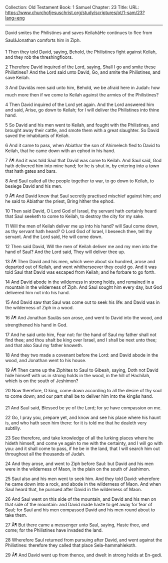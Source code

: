 Collection: Old Testament
Book: 1 Samuel
Chapter: 23
Title: 
URL: https://www.churchofjesuschrist.org/study/scriptures/ot/1-sam/23?lang=eng

---

David smites the Philistines and saves KeilahâHe continues to flee from SaulâJonathan comforts him in Ziph.

1 Then they told David, saying, Behold, the Philistines fight against Keilah, and they rob the threshingfloors.

2 Therefore David inquired of the Lord, saying, Shall I go and smite these Philistines? And the Lord said unto David, Go, and smite the Philistines, and save Keilah.

3 And Davidâs men said unto him, Behold, we be afraid here in Judah: how much more then if we come to Keilah against the armies of the Philistines?

4 Then David inquired of the Lord yet again. And the Lord answered him and said, Arise, go down to Keilah; for I will deliver the Philistines into thine hand.

5 So David and his men went to Keilah, and fought with the Philistines, and brought away their cattle, and smote them with a great slaughter. So David saved the inhabitants of Keilah.

6 And it came to pass, when Abiathar the son of Ahimelech fled to David to Keilah, that he came down with an ephod in his hand.

7 Â¶ And it was told Saul that David was come to Keilah. And Saul said, God hath delivered him into mine hand; for he is shut in, by entering into a town that hath gates and bars.

8 And Saul called all the people together to war, to go down to Keilah, to besiege David and his men.

9 Â¶ And David knew that Saul secretly practised mischief against him; and he said to Abiathar the priest, Bring hither the ephod.

10 Then said David, O Lord God of Israel, thy servant hath certainly heard that Saul seeketh to come to Keilah, to destroy the city for my sake.

11 Will the men of Keilah deliver me up into his hand? will Saul come down, as thy servant hath heard? O Lord God of Israel, I beseech thee, tell thy servant. And the Lord said, He will come down.

12 Then said David, Will the men of Keilah deliver me and my men into the hand of Saul? And the Lord said, They will deliver thee up.

13 Â¶ Then David and his men, which were about six hundred, arose and departed out of Keilah, and went whithersoever they could go. And it was told Saul that David was escaped from Keilah; and he forbare to go forth.

14 And David abode in the wilderness in strong holds, and remained in a mountain in the wilderness of Ziph. And Saul sought him every day, but God delivered him not into his hand.

15 And David saw that Saul was come out to seek his life: and David was in the wilderness of Ziph in a wood.

16 Â¶ And Jonathan Saulâs son arose, and went to David into the wood, and strengthened his hand in God.

17 And he said unto him, Fear not: for the hand of Saul my father shall not find thee; and thou shalt be king over Israel, and I shall be next unto thee; and that also Saul my father knoweth.

18 And they two made a covenant before the Lord: and David abode in the wood, and Jonathan went to his house.

19 Â¶ Then came up the Ziphites to Saul to Gibeah, saying, Doth not David hide himself with us in strong holds in the wood, in the hill of Hachilah, which is on the south of Jeshimon?

20 Now therefore, O king, come down according to all the desire of thy soul to come down; and our part shall be to deliver him into the kingâs hand.

21 And Saul said, Blessed be ye of the Lord; for ye have compassion on me.

22 Go, I pray you, prepare yet, and know and see his place where his haunt is, and who hath seen him there: for it is told me that he dealeth very subtilly.

23 See therefore, and take knowledge of all the lurking places where he hideth himself, and come ye again to me with the certainty, and I will go with you: and it shall come to pass, if he be in the land, that I will search him out throughout all the thousands of Judah.

24 And they arose, and went to Ziph before Saul: but David and his men were in the wilderness of Maon, in the plain on the south of Jeshimon.

25 Saul also and his men went to seek him. And they told David: wherefore he came down into a rock, and abode in the wilderness of Maon. And when Saul heard that, he pursued after David in the wilderness of Maon.

26 And Saul went on this side of the mountain, and David and his men on that side of the mountain: and David made haste to get away for fear of Saul; for Saul and his men compassed David and his men round about to take them.

27 Â¶ But there came a messenger unto Saul, saying, Haste thee, and come; for the Philistines have invaded the land.

28 Wherefore Saul returned from pursuing after David, and went against the Philistines: therefore they called that place Sela-hammahlekoth.

29 Â¶ And David went up from thence, and dwelt in strong holds at En-gedi.

